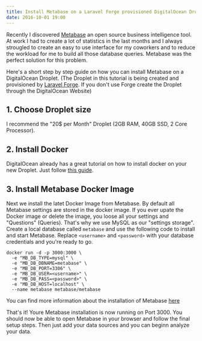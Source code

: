 ```yaml
---
title: Install Metabase on a Laravel Forge provisioned DigitalOcean Droplet
date: 2016-10-01 19:00
---
```


Recently I discovered [Metabase](http://metabase.com) an open source business intelligence tool. At work I had to create a lot of statistics in the last months and I always strougled to create an easy to use interface for my coworkers and to reduce the workload for me to build all those database queries. Metabase was the perfect solution for this problem.

Here's a short step by step guide on how you can install Metabase on a DigitalOcean Droplet. (The Droplet in this tutorial is being created and provisioned by [Laravel Forge](http://forge.laravel.com). If you don't use Forge create the Droplet through the DigitalOcean Website)

## 1. Choose Droplet size

I recommend the "20$ per Month" Droplet (2GB RAM, 40GB SSD, 2 Core Processor).

## 2. Install Docker

DigitalOcean already has a great tutorial on how to install docker on your new Droplet. Just follow [this guide](https://www.digitalocean.com/community/tutorials/how-to-install-and-use-docker-on-ubuntu-16-04).

## 3. Install Metabase Docker Image

Next we install the latet Docker Image from Metabase. By default all Metabase settings are stored in the docker image. If you ever upate the Docker image or delete the image, you loose all your settings and "Questions" (Queries).
That's why we use MySQL as our "settings storage". Create a local database called `metabase` and use the following code to install and start Metabase. Replace `<username>` and `<password>` with your database credentials and you're ready to go.

```shell
docker run -d -p 3000:3000 \
  -e "MB_DB_TYPE=mysql" \
  -e "MB_DB_DBNAME=metabase" \
  -e "MB_DB_PORT=3306" \
  -e "MB_DB_USER=<username>" \
  -e "MB_DB_PASS=<password>" \
  -e "MB_DB_HOST=localhost" \
  --name metabase metabase/metabase
```

You can find more information about the installation of Metabase [here](http://www.metabase.com/docs/v0.19.3/operations-guide/running-metabase-on-docker.html)


That's it! Youre Metabase installation is now running on Port 3000. You should now be able to open Metabase in your browser and follow the final setup steps.
Then just add your data sources and you can beginn analyze your data.